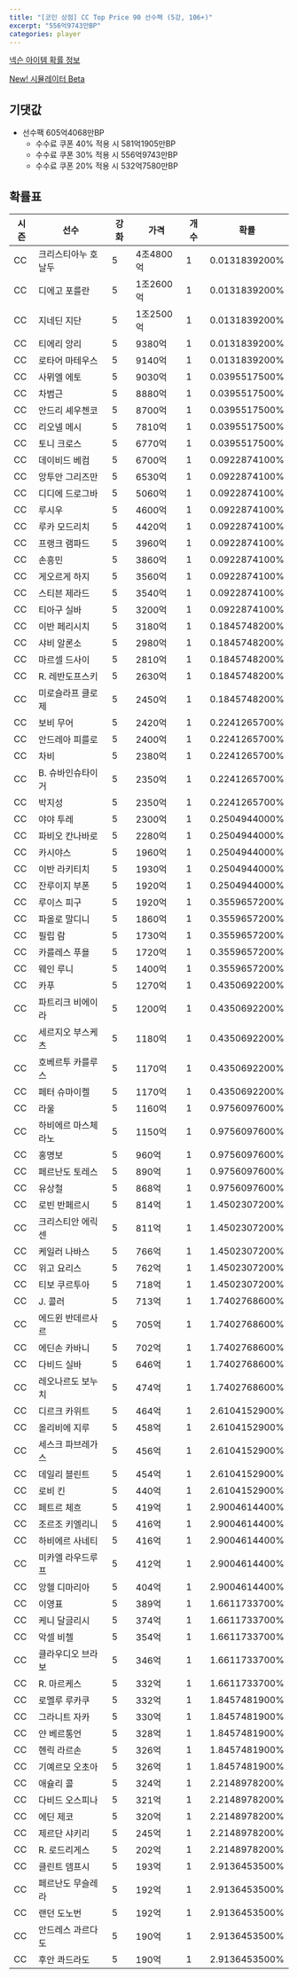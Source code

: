 ```yaml
---
title: "[코인 상점] CC Top Price 90 선수팩 (5강, 106+)"
excerpt: "556억9743만BP"
categories: player
---
```

[넥슨 아이템 확률 정보](http://iteminfo.nexon.com/probability/fco?sn=7597)

[New! 시뮬레이터 Beta](/simulator/7597)
## 기댓값
- 선수팩 605억4068만BP
  - 수수료 쿠폰 40% 적용 시 581억1905만BP
  - 수수료 쿠폰 30% 적용 시 556억9743만BP
  - 수수료 쿠폰 20% 적용 시 532억7580만BP


## 확률표

|시즌|선수|강화|가격|개수|확률|
|---|---|---|---|---|---|
|CC|크리스티아누 호날두|5|4조4800억|1|0.0131839200%|
|CC|디에고 포를란|5|1조2600억|1|0.0131839200%|
|CC|지네딘 지단|5|1조2500억|1|0.0131839200%|
|CC|티에리 앙리|5|9380억|1|0.0131839200%|
|CC|로타어 마테우스|5|9140억|1|0.0131839200%|
|CC|사뮈엘 에토|5|9030억|1|0.0395517500%|
|CC|차범근|5|8880억|1|0.0395517500%|
|CC|안드리 셰우첸코|5|8700억|1|0.0395517500%|
|CC|리오넬 메시|5|7810억|1|0.0395517500%|
|CC|토니 크로스|5|6770억|1|0.0395517500%|
|CC|데이비드 베컴|5|6700억|1|0.0922874100%|
|CC|앙투안 그리즈만|5|6530억|1|0.0922874100%|
|CC|디디에 드로그바|5|5060억|1|0.0922874100%|
|CC|루시우|5|4600억|1|0.0922874100%|
|CC|루카 모드리치|5|4420억|1|0.0922874100%|
|CC|프랭크 램파드|5|3960억|1|0.0922874100%|
|CC|손흥민|5|3860억|1|0.0922874100%|
|CC|게오르게 하지|5|3560억|1|0.0922874100%|
|CC|스티븐 제라드|5|3540억|1|0.0922874100%|
|CC|티아구 실바|5|3200억|1|0.0922874100%|
|CC|이반 페리시치|5|3180억|1|0.1845748200%|
|CC|샤비 알론소|5|2980억|1|0.1845748200%|
|CC|마르셀 드사이|5|2810억|1|0.1845748200%|
|CC|R. 레반도프스키|5|2630억|1|0.1845748200%|
|CC|미로슬라프 클로제|5|2450억|1|0.1845748200%|
|CC|보비 무어|5|2420억|1|0.2241265700%|
|CC|안드레아 피를로|5|2400억|1|0.2241265700%|
|CC|차비|5|2380억|1|0.2241265700%|
|CC|B. 슈바인슈타이거|5|2350억|1|0.2241265700%|
|CC|박지성|5|2350억|1|0.2241265700%|
|CC|야야 투레|5|2300억|1|0.2504944000%|
|CC|파비오 칸나바로|5|2280억|1|0.2504944000%|
|CC|카시야스|5|1960억|1|0.2504944000%|
|CC|이반 라키티치|5|1930억|1|0.2504944000%|
|CC|잔루이지 부폰|5|1920억|1|0.2504944000%|
|CC|루이스 피구|5|1920억|1|0.3559657200%|
|CC|파올로 말디니|5|1860억|1|0.3559657200%|
|CC|필립 람|5|1730억|1|0.3559657200%|
|CC|카를레스 푸욜|5|1720억|1|0.3559657200%|
|CC|웨인 루니|5|1400억|1|0.3559657200%|
|CC|카푸|5|1270억|1|0.4350692200%|
|CC|파트리크 비에이라|5|1200억|1|0.4350692200%|
|CC|세르지오 부스케츠|5|1180억|1|0.4350692200%|
|CC|호베르투 카를루스|5|1170억|1|0.4350692200%|
|CC|페터 슈마이켈|5|1170억|1|0.4350692200%|
|CC|라울|5|1160억|1|0.9756097600%|
|CC|하비에르 마스체라노|5|1150억|1|0.9756097600%|
|CC|홍명보|5|960억|1|0.9756097600%|
|CC|페르난도 토레스|5|890억|1|0.9756097600%|
|CC|유상철|5|868억|1|0.9756097600%|
|CC|로빈 반페르시|5|814억|1|1.4502307200%|
|CC|크리스티안 에릭센|5|811억|1|1.4502307200%|
|CC|케일러 나바스|5|766억|1|1.4502307200%|
|CC|위고 요리스|5|762억|1|1.4502307200%|
|CC|티보 쿠르투아|5|718억|1|1.4502307200%|
|CC|J. 콜러|5|713억|1|1.7402768600%|
|CC|에드윈 반데르사르|5|705억|1|1.7402768600%|
|CC|에딘손 카바니|5|702억|1|1.7402768600%|
|CC|다비드 실바|5|646억|1|1.7402768600%|
|CC|레오나르도 보누치|5|474억|1|1.7402768600%|
|CC|디르크 카위트|5|464억|1|2.6104152900%|
|CC|올리비에 지루|5|458억|1|2.6104152900%|
|CC|세스크 파브레가스|5|456억|1|2.6104152900%|
|CC|데일리 블린트|5|454억|1|2.6104152900%|
|CC|로비 킨|5|440억|1|2.6104152900%|
|CC|페트르 체흐|5|419억|1|2.9004614400%|
|CC|조르조 키엘리니|5|416억|1|2.9004614400%|
|CC|하비에르 사네티|5|416억|1|2.9004614400%|
|CC|미카엘 라우드루프|5|412억|1|2.9004614400%|
|CC|앙헬 디마리아|5|404억|1|2.9004614400%|
|CC|이영표|5|389억|1|1.6611733700%|
|CC|케니 달글리시|5|374억|1|1.6611733700%|
|CC|악셀 비첼|5|354억|1|1.6611733700%|
|CC|클라우디오 브라보|5|346억|1|1.6611733700%|
|CC|R. 마르케스|5|332억|1|1.6611733700%|
|CC|로멜루 루카쿠|5|332억|1|1.8457481900%|
|CC|그라니트 자카|5|330억|1|1.8457481900%|
|CC|얀 베르통언|5|328억|1|1.8457481900%|
|CC|헨릭 라르손|5|326억|1|1.8457481900%|
|CC|기예르모 오초아|5|326억|1|1.8457481900%|
|CC|애슐리 콜|5|324억|1|2.2148978200%|
|CC|다비드 오스피나|5|321억|1|2.2148978200%|
|CC|에딘 제코|5|320억|1|2.2148978200%|
|CC|제르단 샤키리|5|245억|1|2.2148978200%|
|CC|R. 로드리게스|5|202억|1|2.2148978200%|
|CC|클린트 뎀프시|5|193억|1|2.9136453500%|
|CC|페르난도 무슬레라|5|192억|1|2.9136453500%|
|CC|랜던 도노번|5|192억|1|2.9136453500%|
|CC|안드레스 과르다도|5|190억|1|2.9136453500%|
|CC|후안 콰드라도|5|190억|1|2.9136453500%|
